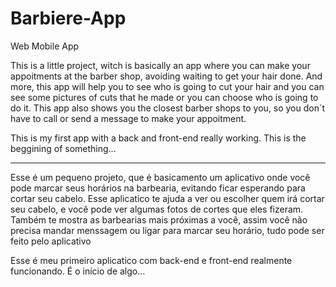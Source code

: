 # Barbiere-App
Web Mobile App

This is a little project, witch is basically an app where you can make your appoitments at the barber shop, avoiding waiting to get your hair done.
And more, this app will help you to see who is going to cut your hair and you can see some pictures of cuts that he made or you can choose who is going to do it. 
This app also shows you the closest barber shops to you, so you don´t have to call or send a message to make your appoitment.

This is my first app with a back and front-end really working.
This is the beggining of something...

---------------------------------------------------------------------------------------------------------------------------------------------------------------------------

Esse é um pequeno projeto, que é basicamento um aplicativo onde você pode marcar seus horários na barbearia, evitando ficar esperando para cortar seu cabelo.
Esse aplicatico te ajuda a ver ou escolher quem irá cortar seu cabelo, e você pode ver algumas fotos de cortes que eles fizeram.
Também te mostra as barbearias mais próximas a você, assim você não precisa mandar menssagem ou ligar para marcar seu horário, tudo pode ser feito pelo aplicativo

Esse é meu primeiro aplicatico com back-end e front-end realmente funcionando.
É o início de algo...
